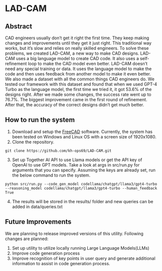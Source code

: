 # LAD-CAM

## Abstract
CAD engineers usually don’t get it right the first time. They keep making changes and improvements until they get it just right. This traditional way works, but it’s slow and relies on really skilled engineers. To solve these problems, we created LAD-CAM, a new way to make CAD designs. LAD-CAM uses a big language model to create CAD code. It also uses a self-refinement loop to make the CAD model even better. LAD-CAM doesn’t need any special training or data. It uses the language model to make the code and then uses feedback from another model to make it even better. We also made a dataset with all the common things CAD engineers do. We tested our framework with this dataset and found that when we used GPT-4 Turbo as the language model, the first time we tried it, it got 53.6% of the designs right. After we made some changes, the success rate went up to 76.7%. The biggest improvement came in the first round of refinement. After that, the accuracy of the correct designs didn’t get much better.

## How to run the system
1. Download and setup the [FreeCAD](https://github.com/FreeCAD/FreeCAD) software. Currently, the system has been tested on Windows and Linux OS with a screen size of 1920x1080.
2. Clone the repository.
```
git clone https://github.com/kh-ops69/LAD-CAM.git
```

3. Set up Together AI API to use Llama models or get the API key of OpenAI to use GPT models. Take a look at args in src/run.py for arguments that you can specify. Assuming the keys are already set, run the below command to run the system.
```
python src/run.py --code_gen_model codellama/chatgpt/llama3/gpt4-turbo --reasoning_model codellama/chatgpt/llama3/gpt4-turbo --human_feedback True
```

4. The results will be stored in the results/ folder and new queries can be added in data/queries.txt

## Future Improvements
We are planning to release improved versions of this utility. Following changes are planned:
1. Set up utility to utilize locally running Large Language Models(LLMs)
2. Improve code generation process
3. Improve recognition of key points in user query and generate additional information to assist in code generation process. 

